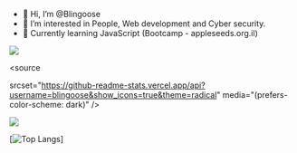 - 👋 Hi, I’m @Blingoose
- 👀 I’m interested in People, Web development and Cyber security.
- 🌱 Currently learning JavaScript (Bootcamp - appleseeds.org.il)



<picture>
  <source
  srcset="https://github-readme-stats.vercel.app/api/top-langs/?username=blingoose&layout=default&theme=radical"
  media="(prefers-color-scheme: dark)"
  />
  
  <source
  srcset="https://github-readme-stats.vercel.app/api/top-langs/?username=blingoose&layout=default&theme=vue"
  media="(prefers-color-scheme: dark)"
/>
  
  <img src="https://github-readme-stats.vercel.app/api/top-langs/?username=blingoose&layout=default" />
  
</picture>


<picture>

<source 
  
  srcset="https://github-readme-stats.vercel.app/api?username=blingoose&show_icons=true&theme=radical"
  media="(prefers-color-scheme: dark)"
/>
  
<source
  srcset="https://github-readme-stats.vercel.app/api?username=blingoose&show_icons=true&theme=vue"
  media="(prefers-color-scheme: light)"
/>
  <img src="https://github-readme-stats.vercel.app/api?username=blingoose&show_icons=true" />
</picture>

[![Top Langs](https://github-readme-stats.vercel.app/api/top-langs/?username=blingoose&layout=default&theme=radical)]

<!---
Blingoose/Blingoose is a ✨ special ✨ repository because its `README.md` (this file) appears on your GitHub profile.
You can click the Preview link to take a look at your changes.
--->

